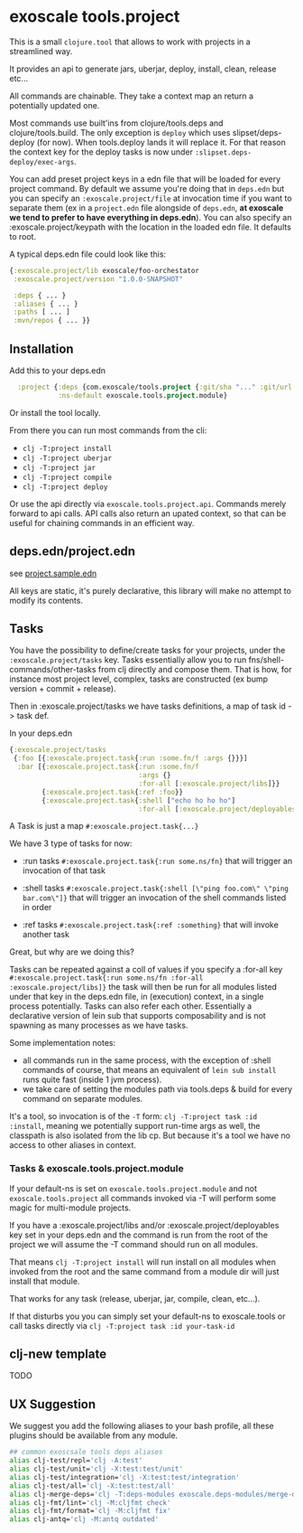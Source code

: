 # exoscale tools.project

This is a small `clojure.tool` that allows to work with projects in a
streamlined way.

It provides an api to generate jars, uberjar, deploy, install, clean, release
etc...

All commands are chainable. They take a context map an return a potentially
updated one.

Most commands use built'ins from clojure/tools.deps and clojure/tools.build. The
only exception is `deploy` which uses slipset/deps-deploy (for now).  When
tools.deploy lands it will replace it. For that reason the context key for the
deploy tasks is now under `:slipset.deps-deploy/exec-args`.

You can add preset project keys in a edn file that will be loaded for every
project command. By default we assume you're doing that in `deps.edn` but you
can specify an `:exoscale.project/file` at invocation time if you want to
separate them (ex in a `project.edn` file alongside of `deps.edn`, **at exoscale
we tend to prefer to have everything in deps.edn**). You can also specify an
:exoscale.project/keypath with the location in the loaded edn file. It defaults
to root.

A typical deps.edn file could look like this:
``` clj
{:exoscale.project/lib exoscale/foo-orchestator
 :exoscale.project/version "1.0.0-SNAPSHOT"

 :deps { ... }
 :aliases { ... }
 :paths [ ... ]
 :mvn/repos { ... }}
```

## Installation

Add this to your deps.edn

``` clj
  :project {:deps {com.exoscale/tools.project {:git/sha "..." :git/url "git@github.com:exoscale/tools.project.git"}}
            :ns-default exoscale.tools.project.module}
```

Or install the tool locally.

From there you can run most commands from the cli:

* `clj -T:project install`
* `clj -T:project uberjar`
* `clj -T:project jar`
* `clj -T:project compile`
* `clj -T:project deploy`


Or use the api directly via `exoscale.tools.project.api`.  Commands merely
forward to api calls. API calls also return an upated context, so that can be
useful for chaining commands in an efficient way.

## deps.edn/project.edn

see [project.sample.edn](project.sample.edn)

All keys are static, it's purely declarative, this library will make no attempt
to modify its contents.

## Tasks

You have the possibility to define/create tasks for your projects, under the
`:exoscale.project/tasks` key.  Tasks essentially allow you to run
fns/shell-commands/other-tasks from clj directly and compose them.  That is how,
for instance most project level, complex, tasks are constructed (ex bump
version + commit + release).

Then in :exoscale.project/tasks we have tasks definitions, a map of task id ->
task def.

In your deps.edn
``` clj
{:exoscale.project/tasks
 {:foo [{:exoscale.project.task{:run :some.fn/f :args {}}}]
  :bar [{:exoscale.project.task{:run :some.fn/f
                                :args {}
                                :for-all [:exoscale.project/libs]}}
        {:exoscale.project.task{:ref :foo}}
        {:exoscale.project.task{:shell ["echo ho ho ho"]
                                :for-all [:exoscale.project/deployables]}}]}}
```


A Task is just a map `#:exoscale.project.task{...}`

We have 3 type of tasks for now:

* :run tasks `#:exoscale.project.task{:run some.ns/fn}` that will trigger an
  invocation of that task

* :shell tasks `#:exoscale.project.task{:shell [\"ping foo.com\" \"ping
  bar.com\"]}` that will trigger an invocation of the shell commands listed in
  order

* :ref tasks `#:exoscale.project.task{:ref :something}` that will invoke another task


Great, but why are we doing this?

Tasks can be repeated against a coll of values if you specify a :for-all key
`#:exoscale.project.task{:run some.ns/fn :for-all :exoscale.project/libs]}` the
task will then be run for all modules listed under that key in the deps.edn
file, in (execution) context, in a single process potentially. Tasks can also
refer each other. Essentially a declarative version of lein sub that supports
composability and is not spawning as many processes as we have tasks.

Some implementation notes:

* all commands run in the same process, with the exception of :shell commands of
  course, that means an equivalent of `lein sub install` runs quite fast (inside
  1 jvm process).
* we take care of setting the modules path via tools.deps & build for every
  command on separate modules.

It's a tool, so invocation is of the `-T` form: `clj -T:project task :id
:install`, meaning we potentially support run-time args as well, the classpath
is also isolated from the lib cp. But because it's a tool we have no access to
other aliases in context.


### Tasks & exoscale.tools.project.module

If your default-ns is set on `exoscale.tools.project.module` and not
`exoscale.tools.project` all commands invoked via -T will perform some magic for
multi-module projects.

If you have a :exoscale.project/libs and/or :exoscale.project/deployables key
set in your deps.edn and the command is run from the root of the project we will
assume the -T command should run on all modules.

That means `clj -T:project install` will run install on all modules when invoked
from the root and the same command from a module dir will just install that module.

That works for any task (release, uberjar, jar, compile, clean, etc...).

If that disturbs you you can simply set your default-ns to exoscale.tools or call tasks directly via
`clj -T:project task :id your-task-id`

## clj-new template

TODO


## UX Suggestion

We suggest you add the following aliases to your bash profile, all these plugins
should be available from any module.

``` bash
## common exoscsale tools deps aliases
alias clj-test/repl='clj -A:test'
alias clj-test/unit='clj -X:test:test/unit'
alias clj-test/integration='clj -X:test:test/integration'
alias clj-test/all='clj -X:test:test/all'
alias clj-merge-deps='clj -T:deps-modules exoscale.deps-modules/merge-deps'
alias clj-fmt/lint='clj -M:cljfmt check'
alias clj-fmt/format='clj -M:cljfmt fix'
alias clj-antq='clj -M:antq outdated'
```
